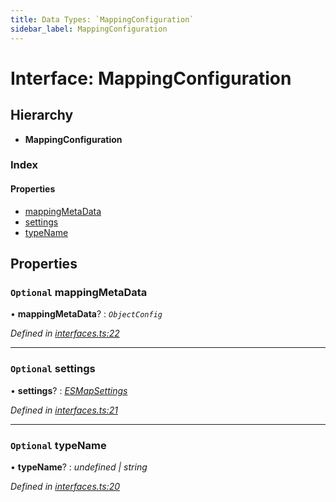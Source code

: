 ```yaml
---
title: Data Types: `MappingConfiguration`
sidebar_label: MappingConfiguration
---
```


# Interface: MappingConfiguration

## Hierarchy

* **MappingConfiguration**

### Index

#### Properties

* [mappingMetaData](mappingconfiguration.md#optional-mappingmetadata)
* [settings](mappingconfiguration.md#optional-settings)
* [typeName](mappingconfiguration.md#optional-typename)

## Properties

### `Optional` mappingMetaData

• **mappingMetaData**? : *`ObjectConfig`*

*Defined in [interfaces.ts:22](https://github.com/terascope/teraslice/blob/6aab1cd2/packages/data-types/src/interfaces.ts#L22)*

___

### `Optional` settings

• **settings**? : *[ESMapSettings](esmapsettings.md)*

*Defined in [interfaces.ts:21](https://github.com/terascope/teraslice/blob/6aab1cd2/packages/data-types/src/interfaces.ts#L21)*

___

### `Optional` typeName

• **typeName**? : *undefined | string*

*Defined in [interfaces.ts:20](https://github.com/terascope/teraslice/blob/6aab1cd2/packages/data-types/src/interfaces.ts#L20)*
